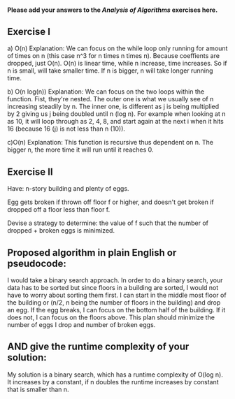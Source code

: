 #### Please add your answers to the **_Analysis of Algorithms_** exercises here.

## Exercise I

a) O(n)
Explanation: We can focus on the while loop only running for amount of times on n (this case n^3 for n times n times n). Because coeffients are dropped, just O(n). O(n) is linear time, while n increase, time increases. So if n is small, will take smaller time. If n is bigger, n will take longer running time.

b) O(n log(n))
Explanation: We can focus on the two loops within the function. Fist, they're nested. The outer one is what we usually see of n increasing steadily by n. The inner one, is different as j is being multiplied by 2 giving us j being doubled until n (log n). For example when looking at n as 10, it will loop through as 2, 4, 8, and start again at the next i when it hits 16 (because 16 (j) is not less than n (10)).

c)O(n)
Explanation: This function is recursive thus dependent on n. The bigger n, the more time it will run until it reaches 0.

## Exercise II

Have: n-story building and plenty of eggs.

Egg gets broken if thrown off floor f or higher, and doesn't get broken if dropped off a floor less than floor f.

Devise a strategy to determine: the value of f
such that the number of dropped + broken eggs is minimized.

## Proposed algorithm in plain English or pseudocode:

I would take a binary search approach. In order to do a binary search, your data has to be sorted but since floors in a building are sorted, I would not have to worry about sorting them first. I can start in the middle most floor of the building or (n/2, n being the number of floors in the building) and drop an egg. If the egg breaks, I can focus on the bottom half of the building. If it does not, I can focus on the floors above. This plan should minimize the number of eggs I drop and number of broken eggs.

## AND give the runtime complexity of your solution:

My solution is a binary search, which has a runtime complexity of O(log n). It increases by a constant, if n doubles the runtime increases by constant that is smaller than n.
